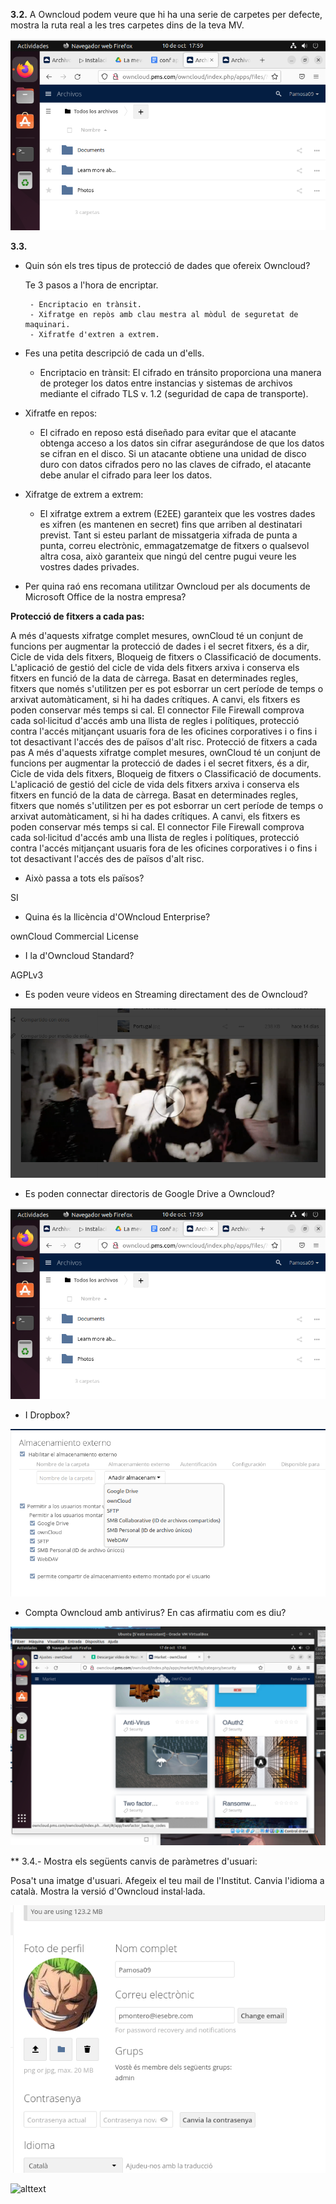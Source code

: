 **3.2.** A Owncloud podem veure que hi ha una serie de carpetes per defecte, mostra la ruta real a les tres carpetes dins de la teva MV.


![alttext](Owncloud1.png)

**3.3.**

- Quin són els tres tipus de protecció de dades que ofereix Owncloud?

    Te 3 pasos a l'hora de  encriptar.

       - Encriptacio en trànsit.
       - Xifratge en repòs amb clau mestra al mòdul de seguretat de maquinari.
       - Xifratfe d'extren a extrem.
- Fes una petita descripció de cada un d'ells.
    - Encriptacio en trànsit:
      El cifrado en tránsito proporciona una manera de proteger los datos entre instancias y sistemas de archivos          mediante el cifrado TLS v. 1.2 (seguridad de capa de transporte).
      
  
  
 - Xifratfe en repos:
    - El cifrado en reposo está diseñado para evitar que el atacante obtenga acceso a los datos sin cifrar asegurándose de que los datos se cifran en el disco. Si un atacante obtiene una unidad de disco duro con datos cifrados pero no las claves de cifrado, el atacante debe anular el cifrado para leer los datos.
      
- Xifratge de extrem a extrem:
    - El xifratge extrem a extrem (E2EE) garanteix que les vostres dades es xifren (es mantenen en secret) fins que arriben al destinatari previst. Tant si esteu parlant de missatgeria xifrada de punta a punta, correu electrònic, emmagatzematge de fitxers o qualsevol altra cosa, això garanteix que ningú del centre pugui veure les vostres dades privades.



- Per quina raó ens recomana utilitzar Owncloud per als documents de Microsoft Office de la nostra empresa?
  
 **Protecció de fitxers a cada pas:**
 
 
A més d'aquests xifratge complet
mesures, ownCloud té un conjunt de funcions per augmentar la protecció de dades i el secret
fitxers, és a dir, Cicle de vida dels fitxers, Bloqueig de fitxers o Classificació de documents. L'aplicació de gestió del cicle de vida dels fitxers arxiva i conserva els fitxers en funció de la data de càrrega. Basat en determinades regles, fitxers que només s'utilitzen per
es pot esborrar un cert període de temps
o arxivat automàticament, si hi ha dades crítiques. A canvi, els fitxers es poden conservar més temps si cal. El connector File Firewall comprova cada sol·licitud d'accés amb una llista de
regles i polítiques, protecció contra l'accés
mitjançant usuaris fora de les oficines corporatives i o fins i tot desactivant l'accés des de països d'alt risc.
Protecció de fitxers a cada pas
A més d'aquests xifratge complet
mesures, ownCloud té un conjunt de funcions per augmentar la protecció de dades i el secret
fitxers, és a dir, Cicle de vida dels fitxers, Bloqueig de fitxers o Classificació de documents. L'aplicació de gestió del cicle de vida dels fitxers arxiva i conserva els fitxers en funció de la data de càrrega. Basat en determinades regles, fitxers que només s'utilitzen per
es pot esborrar un cert període de temps
o arxivat automàticament, si hi ha dades crítiques. A canvi, els fitxers es poden conservar més temps si cal. El connector File Firewall comprova cada sol·licitud d'accés amb una llista de
regles i polítiques, protecció contra l'accés
mitjançant usuaris fora de les oficines corporatives i o fins i tot desactivant l'accés des de països d'alt risc.

- Això passa a tots els països?



SI




- Quina és la llicència d'OWncloud Enterprise?



ownCloud Commercial License



- I la d'Owncloud Standard?


AGPLv3



- Es poden veure videos en Streaming directament des de Owncloud?


![alttext](videoprova.png)



- Es poden connectar directoris de Google Drive a Owncloud?


![alttext](google.png)


- I Dropbox?



![alttext](google2.png)



- Compta Owncloud amb antivirus? En cas afirmatiu com es diu?


![alttext](virus.png)



** 3.4.- Mostra els següents canvis de paràmetres d'usuari:

Posa't una imatge d'usuari.
Afegeix el teu mail de l'Institut.
Canvia l'idioma a català.
Mostra la versió d'Owncloud instal·lada.

![alttext](3.4-2.png)



![alttext](3.2.1.png)
